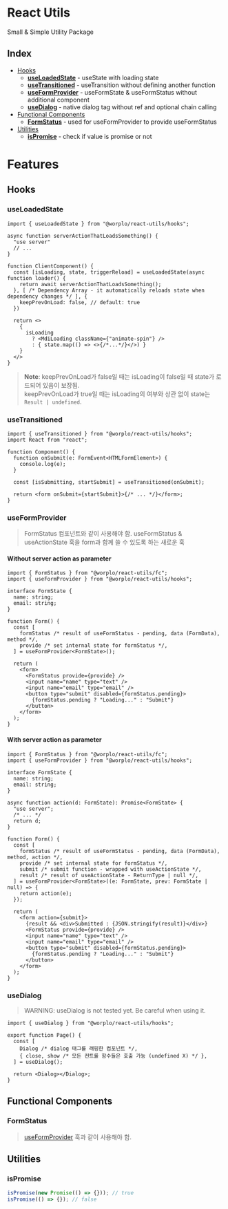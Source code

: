 # React Utils

Small & Simple Utility Package

## Index

- [Hooks](#hooks)
  - **[useLoadedState](#useLoadedState)** - useState with loading state
  - **[useTransitioned](#useTransitioned)** - useTransition without defining another function
  - **[useFormProvider](#useFormProvider)** - useFormState & useFormStatus without additional component
  - **[useDialog](#useDialog)** - native dialog tag without ref and optional chain calling
- [Functional Components](#functional-components)
  - **[FormStatus](#FormStatus)** - used for useFormProvider to provide useFormStatus
- [Utilities](#utilities)
  - **[isPromise](#isPromise)** - check if value is promise or not

# Features

## Hooks

### useLoadedState

```tsx
import { useLoadedState } from "@worplo/react-utils/hooks";

async function serverActionThatLoadsSomething() {
  "use server"
  // ...
}

function ClientComponent() {
  const [isLoading, state, triggerReload] = useLoadedState(async function loader() {
    return await serverActionThatLoadsSomething();
  }, [ /* Dependency Array - it automatically reloads state when dependency changes */ ], {
    keepPrevOnLoad: false, // default: true
  })

  return <>
    {
      isLoading
        ? <MdiLoading className={"animate-spin"} />
        : { state.map(() => <>{/*...*/}</>) }
    }
  </>
}
```

> **Note**: keepPrevOnLoad가 false일 때는 isLoading이 false일 때 state가 로드되어 있음이 보장됨.  
> keepPrevOnLoad가 true일 때는 isLoading의 여부와 상관 없이 state는 `Result | undefined`.

### useTransitioned

```tsx
import { useTransitioned } from "@worplo/react-utils/hooks";
import React from "react";

function Component() {
  function onSubmit(e: FormEvent<HTMLFormElement>) {
    console.log(e);
  }

  const [isSubmitting, startSubmit] = useTransitioned(onSubmit);

  return <form onSubmit={startSubmit}>{/* ... */}</form>;
}
```

### useFormProvider

> FormStatus 컴포넌트와 같이 사용해야 함. useFormStatus & useActionState 훅을 form과 함께 쓸 수 있도록 하는 새로운 훅

#### Without server action as parameter

```tsx
import { FormStatus } from "@worplo/react-utils/fc";
import { useFormProvider } from "@worplo/react-utils/hooks";

interface FormState {
  name: string;
  email: string;
}

function Form() {
  const [
    formStatus /* result of useFormStatus - pending, data (FormData), method */,
    provide /* set internal state for formStatus */,
  ] = useFormProvider<FormState>();

  return (
    <form>
      <FormStatus provide={provide} />
      <input name="name" type="text" />
      <input name="email" type="email" />
      <button type="submit" disabled={formStatus.pending}>
        {formStatus.pending ? "Loading..." : "Submit"}
      </button>
    </form>
  );
}
```

#### With server action as parameter

```tsx
import { FormStatus } from "@worplo/react-utils/fc";
import { useFormProvider } from "@worplo/react-utils/hooks";

interface FormState {
  name: string;
  email: string;
}

async function action(d: FormState): Promise<FormState> {
  "use server";
  /* ... */
  return d;
}

function Form() {
  const [
    formStatus /* result of useFormStatus - pending, data (FormData), method, action */,
    provide /* set internal state for formStatus */,
    submit /* submit function - wrapped with useActionState */,
    result /* result of useActionState - ReturnType | null */,
  ] = useFormProvider<FormState>((e: FormState, prev: FormState | null) => {
    return action(e);
  });

  return (
    <form action={submit}>
      {result && <div>Submitted : {JSON.stringify(result)}</div>}
      <FormStatus provide={provide} />
      <input name="name" type="text" />
      <input name="email" type="email" />
      <button type="submit" disabled={formStatus.pending}>
        {formStatus.pending ? "Loading..." : "Submit"}
      </button>
    </form>
  );
}
```

### useDialog

> WARNING: useDialog is not tested yet. Be careful when using it.

```tsx
import { useDialog } from "@worplo/react-utils/hooks";

export function Page() {
  const [
    Dialog /* dialog 태그를 래핑한 컴포넌트 */,
    { close, show /* 모든 컨트롤 함수들은 호출 가능 (undefined X) */ },
  ] = useDialog();

  return <Dialog></Dialog>;
}
```

## Functional Components

### FormStatus

> [useFormProvider](#useformprovider) 훅과 같이 사용해야 함.

## Utilities

### isPromise

```ts
isPromise(new Promise(() => {})); // true
isPromise(() => {}); // false
```
